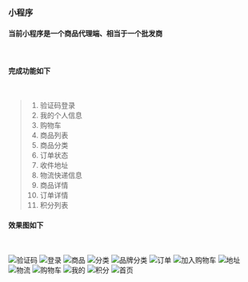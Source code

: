 ### **小程序**

#### 当前小程序是一个商品代理端、相当于一个批发商
<br/> 

#### 完成功能如下
<br/>   

>1. 验证码登录
>2. 我的个人信息
>3. 购物车
>4. 商品列表
>5. 商品分类
>6. 订单状态
>7. 收件地址
>8. 物流快递信息
>9. 商品详情
>10. 订单详情
>11. 积分列表

#### 效果图如下
<br/>

![验证码](./img/验证码.png)
![登录](./img/登录.png)
![商品](./img/商品.png)
![分类](./img/分类.png)
![品牌分类](./img/品牌分类.png)
![订单](./img/订单.png)
![加入购物车](./img/加入购物车.png)
![地址](./img/地址.png)
![物流](./img/物流.png)
![购物车](./img/购物车.png)
![我的](./img/我的.png)
![积分](./img/积分.png)
![首页](./img/首页.png)
